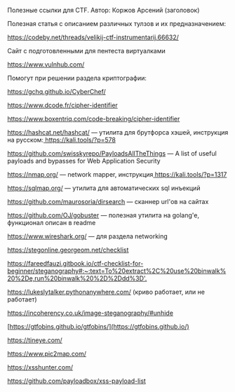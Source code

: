 ﻿Полезные ссылки для CTF. Автор: Коржов Арсений (заголовок)

Полезная статья с описанием различных тулзов и их предназначением:

<https://codeby.net/threads/velikij-ctf-instrumentarij.66632/>

Сайт с подготовленными для пентеста виртуалками[](https://www.vulnhub.com/)

[](https://www.vulnhub.com/)<https://www.vulnhub.com/>

Помогут при решении раздела криптографии:[](https://gchq.github.io/CyberChef/)

[](https://gchq.github.io/CyberChef/)<https://gchq.github.io/CyberChef/>

<https://www.dcode.fr/cipher-identifier>

<https://www.boxentriq.com/code-breaking/cipher-identifier>

<https://hashcat.net/hashcat/> — утилита для брутфорса хэшей, инструкция на русском:[ ](https://kali.tools/?p=578)<https://kali.tools/?p=578>

<https://github.com/swisskyrepo/PayloadsAllTheThings>  — A list of useful payloads and bypasses for Web Application Security

<https://nmap.org/> — network mapper, инструкция[ ](https://kali.tools/?p=1317)<https://kali.tools/?p=1317>

<https://sqlmap.org/> — утилита для автоматических sql инъекций

<https://github.com/maurosoria/dirsearch> — сканнер url'ов на сайтах

<https://github.com/OJ/gobuster> — полезная утилита на golang'e, функционал описан в readme

<https://www.wireshark.org/> — для раздела networking

<https://stegonline.georgeom.net/checklist>

<https://fareedfauzi.gitbook.io/ctf-checklist-for-beginner/steganography#:~:text=To%20extract%2C%20use%20binwalk%20%2De,run%20binwalk%20%2D%2Ddd%3D'.>

<https://lukeslytalker.pythonanywhere.com/> (криво работает, или не работает)

<https://incoherency.co.uk/image-steganography/#unhide>

[https://gtfobins.github.io/gtfobins/](https://gtfobins.github.io/)

<https://tineye.com/>

<https://www.pic2map.com/>

<https://xsshunter.com/>

<https://github.com/payloadbox/xss-payload-list>


